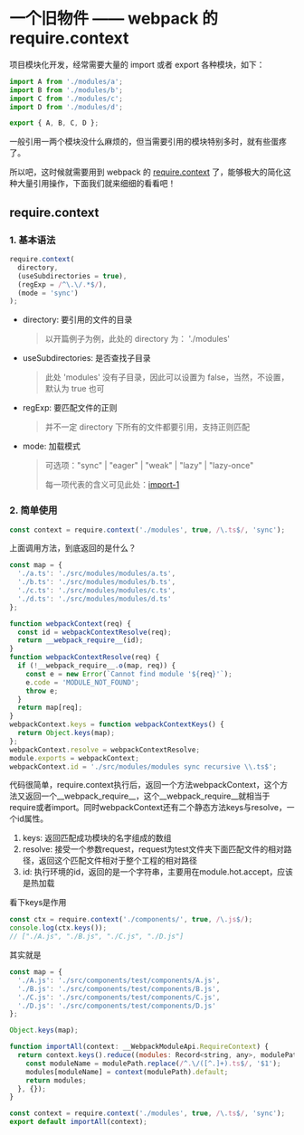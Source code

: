 # 一个旧物件 —— webpack 的 require.context

项目模块化开发，经常需要大量的 import 或者 export 各种模块，如下：

```js
import A from './modules/a';
import B from './modules/b';
import C from './modules/c';
import D from './modules/d';

export { A, B, C, D };
```

一般引用一两个模块没什么麻烦的，但当需要引用的模块特别多时，就有些蛋疼了。

所以吧，这时候就需要用到 webpack 的 [require.context](https://webpack.js.org/guides/dependency-management/#requirecontext) 了，能够极大的简化这种大量引用操作，下面我们就来细细的看看吧！

## require.context

### 1. 基本语法

```ts
require.context(
  directory,
  (useSubdirectories = true),
  (regExp = /^\.\/.*$/),
  (mode = 'sync')
);
```

- directory: 要引用的文件的目录

  > 以开篇例子为例，此处的 directory 为： './modules'

- useSubdirectories: 是否查找子目录

  > 此处 'modules' 没有子目录，因此可以设置为 false，当然，不设置，默认为 true 也可

- regExp: 要匹配文件的正则

  > 并不一定 directory 下所有的文件都要引用，支持正则匹配

- mode: 加载模式

  > 可选项："sync" | "eager" | "weak" | "lazy" | "lazy-once"
  >
  > 每一项代表的含义可见此处：[import-1](https://webpack.docschina.org/api/module-methods/#import-1)

### 2. 简单使用

```js
const context = require.context('./modules', true, /\.ts$/, 'sync');
```

上面调用方法，到底返回的是什么？

```js
const map = {
  './a.ts': './src/modules/modules/a.ts',
  './b.ts': './src/modules/modules/b.ts',
  './c.ts': './src/modules/modules/c.ts',
  './d.ts': './src/modules/modules/d.ts'
};

function webpackContext(req) {
  const id = webpackContextResolve(req);
  return __webpack_require__(id);
}
function webpackContextResolve(req) {
  if (!__webpack_require__.o(map, req)) {
    const e = new Error(`Cannot find module '${req}'`);
    e.code = 'MODULE_NOT_FOUND';
    throw e;
  }
  return map[req];
}
webpackContext.keys = function webpackContextKeys() {
  return Object.keys(map);
};
webpackContext.resolve = webpackContextResolve;
module.exports = webpackContext;
webpackContext.id = './src/modules/modules sync recursive \\.ts$';
```

代码很简单，require.context执行后，返回一个方法webpackContext，这个方法又返回一个__webpack_require__，这个__webpack_require__就相当于require或者import。同时webpackContext还有二个静态方法keys与resolve，一个id属性。

1. keys: 返回匹配成功模块的名字组成的数组
2. resolve: 接受一个参数request，request为test文件夹下面匹配文件的相对路径，返回这个匹配文件相对于整个工程的相对路径
3. id: 执行环境的id，返回的是一个字符串，主要用在module.hot.accept，应该是热加载

看下keys是作用

```js
const ctx = require.context('./components/', true, /\.js$/);
console.log(ctx.keys());
// ["./A.js", "./B.js", "./C.js", "./D.js"]
```

其实就是

```js
const map = {
  './A.js': './src/components/test/components/A.js',
  './B.js': './src/components/test/components/B.js',
  './C.js': './src/components/test/components/C.js',
  './D.js': './src/components/test/components/D.js'
};

Object.keys(map);
```

```js
function importAll(context: __WebpackModuleApi.RequireContext) {
  return context.keys().reduce((modules: Record<string, any>, modulePath) => {
    const moduleName = modulePath.replace(/^.\/([^.]+).ts$/, '$1');
    modules[moduleName] = context(modulePath).default;
    return modules;
  }, {});
}

const context = require.context('./modules', true, /\.ts$/, 'sync');
export default importAll(context);
```

